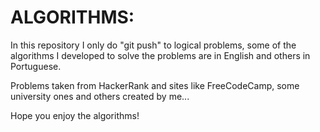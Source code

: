 # ALGORITHMS:

In this repository I only do "git push" to logical problems, some of the algorithms I developed to solve the problems are in English and others in Portuguese.

Problems taken from HackerRank and sites like FreeCodeCamp, some university ones and others created by me...

Hope you enjoy the algorithms!
